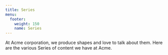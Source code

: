 ```yaml
---
title: Series
menu:
  footer:
    weight: 150
    name: Series
---
```

At Acme corporation, we produce shapes and love to talk about them.
Here are the various Series of content we have at Acme.
